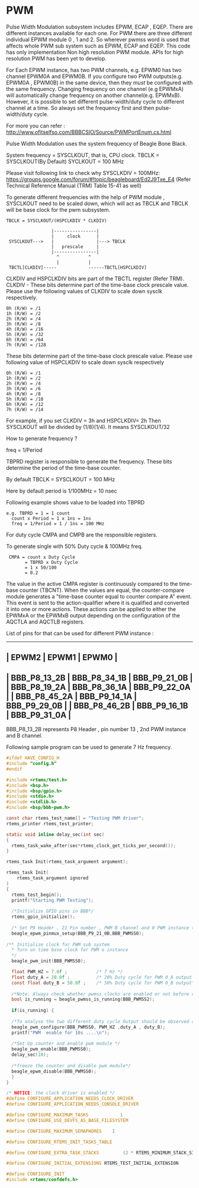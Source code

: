 PWM
===

Pulse Width Modulation subsystem includes EPWM, ECAP , EQEP. There are
different instances available for each one. For PWM there are three
different individual EPWM module 0 , 1 and 2. So wherever pwmss word is
used that affects whole PWM sub system such as EPWM, ECAP and EQEP. This code
has only implementation Non high resolution PWM module. APIs for high
resolution PWM has been yet to develop.

For Each EPWM instance, has two PWM channels, e.g. EPWM0 has two channel
EPWM0A and EPWM0B. If you configure two PWM outputs(e.g. EPWM0A , EPWM0B)
in the same device, then they *must* be configured with the same frequency.
Changing frequency on one channel (e.g EPWMxA) will automatically change
frequency on another channel(e.g. EPWMxB). However, it is possible to set
different pulse-width/duty cycle to different channel at a time. So always
set the frequency first and then pulse-width/duty cycle.

For more you can refer :
http://www.ofitselfso.com/BBBCSIO/Source/PWMPortEnum.cs.html
 
Pulse Width Modulation uses the system frequency of Beagle Bone Black.

System frequency = SYSCLKOUT, that is, CPU clock. TBCLK = SYSCLKOUT(By Default)
SYCLKOUT = 100 MHz

Please visit following link to check why SYSCLKDIV = 100MHz:
https://groups.google.com/forum/#!topic/beagleboard/Ed2J9Txe_E4
(Refer Technical Reference Manual (TRM) Table 15-41 as well)

To generate different frequencies with the help of PWM module , SYSCLKOUT
need to be scaled down, which will act as TBCLK and TBCLK will be base clock
for the pwm subsystem.

```
TBCLK = SYSCLKOUT/(HSPCLKDIV * CLKDIV)

                 |----------------| 
                 |     clock      | 
 SYSCLKOUT--->   |                |---> TBCLK 
                 |   prescale     |
                 |----------------|         
                   ^           ^
                   |           |
 TBCTL[CLKDIV]-----            ------TBCTL[HSPCLKDIV]

```

CLKDIV and HSPCLKDIV bits are part of the TBCTL register (Refer TRM).
CLKDIV - These bits determine part of the time-base clock prescale value.
Please use the following values of CLKDIV to scale down sysclk respectively.

```
0h (R/W) = /1 
1h (R/W) = /2
2h (R/W) = /4
3h (R/W) = /8
4h (R/W) = /16
5h (R/W) = /32
6h (R/W) = /64
7h (R/W) = /128
```
These bits determine part of the time-base clock prescale value.
Please use following value of HSPCLKDIV to scale down sysclk respectively

```
0h (R/W) = /1
1h (R/W) = /2
2h (R/W) = /4
3h (R/W) = /6
4h (R/W) = /8
5h (R/W) = /10
6h (R/W) = /12
7h (R/W) = /14
```
For example, if you set CLKDIV = 3h and HSPCLKDIV= 2h Then
SYSCLKOUT will be divided by (1/8)(1/4). It means SYSCLKOUT/32

How to generate frequency ?

freq = 1/Period

TBPRD register is responsible to generate the frequency. These bits determine
the period of the time-base counter.

By default TBCLK = SYSCLKOUT = 100 MHz

Here by default period is 1/100MHz = 10 nsec

Following example shows value to be loaded into TBPRD
 
```
e.g. TBPRD = 1 = 1 count
  count x Period = 1 x 1ns = 1ns
  freq = 1/Period = 1 / 1ns = 100 MHz
```

For duty cycle CMPA and CMPB are the responsible registers.

To generate single with 50% Duty cycle & 100MHz freq.
 
```
 CMPA = count x Duty Cycle
       = TBPRD x Duty Cycle
       = 1 x 50/100
       = 0.2
```
The value in the active CMPA register is continuously compared to
the time-base counter (TBCNT). When the values are equal, the
counter-compare module generates a "time-base counter equal to
counter compare A" event. This event is sent to the action-qualifier
where it is qualified and converted it into one or more actions.
These actions can be applied to either the EPWMxA or the
EPWMxB output depending on the configuration of the AQCTLA and
AQCTLB registers.
 
List of pins for that can be used for different PWM instance :

  ------------------------------------------------ 
  |  EPWM2        | EPWM1         | EPWM0        |
  ------------------------------------------------
  |  BBB_P8_13_2B | BBB_P8_34_1B  | BBB_P9_21_0B |  
  |  BBB_P8_19_2A | BBB_P8_36_1A  | BBB_P9_22_0A |
  |  BBB_P8_45_2A | BBB_P9_14_1A  | BBB_P9_29_0B |
  |  BBB_P8_46_2B | BBB_P9_16_1B  | BBB_P9_31_0A |
  ------------------------------------------------

BBB_P8_13_2B represents P8 Header , pin number 13 , 2nd PWM instance and B channel. 

Following sample program can be used to generate 7 Hz frequency.

```c
#ifdef HAVE_CONFIG_H
#include "config.h"
#endif

#include <rtems/test.h>
#include <bsp.h>
#include <bsp/gpio.h>
#include <stdio.h>
#include <stdlib.h>
#include <bsp/bbb-pwm.h>

const char rtems_test_name[] = "Testing PWM driver";
rtems_printer rtems_test_printer;

static void inline delay_sec(int sec)
{
  rtems_task_wake_after(sec*rtems_clock_get_ticks_per_second());
}  

rtems_task Init(rtems_task_argument argument);

rtems_task Init(
	rtems_task_argument ignored
)
{
  rtems_test_begin(); 
  printf("Starting PWM Testing");
  
  /*Initialize GPIO pins in BBB*/
  rtems_gpio_initialize();
  
  /* Set P9 Header , 21 Pin number , PWM B channel and 0 PWM instance to generate frequency*/ 
  beagle_epwm_pinmux_setup(BBB_P9_21_0B,BBB_PWMSS0);
  
/** Initialize clock for PWM sub system
  * Turn on time base clock for PWM o instance
  */
  beagle_pwm_init(BBB_PWMSS0);

  float PWM_HZ = 7.0f ;           /* 7 Hz */
  float duty_A = 20.0f ;          /* 20% Duty cycle for PWM 0_A output */
  const float duty_B = 50.0f ;    /* 50% Duty cycle for PWM 0_B output*/
  
  /*Note: Always check whether pwmss clocks are enabled or not before configuring PWM*/
  bool is_running = beagle_pwmss_is_running(BBB_PWMSS2);
  
  if(is_running) {
  
  /*To analyse the two different duty cycle Output should be observed at P8_45 and P8_46 pin number */
  beagle_pwm_configure(BBB_PWMSS0, PWM_HZ ,duty_A , duty_B);
  printf("PWM  enable for 10s ....\n");
 
  /*Set Up counter and enable pwm module */
  beagle_pwm_enable(BBB_PWMSS0);
  delay_sec(10);
  
  /*freeze the counter and disable pwm module*/
  beagle_epwm_disable(BBB_PWMSS0);
  }
}

/* NOTICE: the clock driver is enabled */
#define CONFIGURE_APPLICATION_NEEDS_CLOCK_DRIVER
#define CONFIGURE_APPLICATION_NEEDS_CONSOLE_DRIVER

#define CONFIGURE_MAXIMUM_TASKS            1
#define CONFIGURE_USE_DEVFS_AS_BASE_FILESYSTEM

#define CONFIGURE_MAXIMUM_SEMAPHORES    1

#define CONFIGURE_RTEMS_INIT_TASKS_TABLE 

#define CONFIGURE_EXTRA_TASK_STACKS         (2 * RTEMS_MINIMUM_STACK_SIZE)

#define CONFIGURE_INITIAL_EXTENSIONS RTEMS_TEST_INITIAL_EXTENSION

#define CONFIGURE_INIT
#include <rtems/confdefs.h>
```
